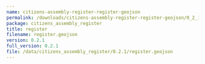 ```yaml
---
name: citizens-assembly-register-register-geojson
permalink: /downloads/citizens-assembly-register-register-geojson/0_2_1
package: citizens_assembly_register
title: register
filename: register.geojson
version: 0.2.1
full_version: 0.2.1
file: /data/citizens_assembly_register/0.2.1/register.geojson
---
```

